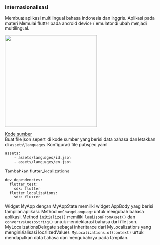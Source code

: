### Internasionalisasi
Membuat aplikasi multilingual bahasa indonesia dan inggris. 
Aplikasi pada materi [Memulai flutter pada android device / emulator](https://github.com/Fourthten/praxis-academy/tree/master/novice/02-01/kasus) di ubah menjadi multilingual.

<img src="https://github.com/Fourthten/praxis-academy/blob/master/novice/03-05/kasus/record/internasionalisapp.gif" width="300">

[Kode sumber](https://github.com/Fourthten/praxis-academy/tree/master/novice/03-05/kasus/kasus_internasionalis)\
Buat file json seperti di kode sumber yang berisi data bahasa dan letakkan di `assets\languages`. Konfigurasi file pubspec.yaml
```
assets:
    - assets/languages/id.json
    - assets/languages/en.json
```
Tambahkan flutter_localizations
```
dev_dependencies:
  flutter_test:
    sdk: flutter
  flutter_localizations:
    sdk: flutter
```
Widget MyApp dengan MyAppState memiliki widget AppBody yang berisi tampilan aplikasi. 
Method `onChangeLanguage` untuk mengubah bahasa aplikasi. 
Method `initialize()` memiliki `loadJsonFromAsset()` dan `convertValueToString()` untuk mendeklarasi bahasa dari file json. 
MyLocalizationsDelegate sebagai inheritance dari MyLocalizations yang menginisialisasi localizedValues. 
`MyLocalizations.of(context)` untuk mendapatkan data bahasa dan mengubahnya pada tampilan.